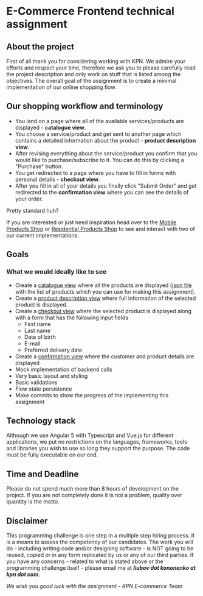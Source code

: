 # E-Commerce Frontend technical assignment

## About the project

First of all thank you for considering working with KPN. We admire your efforts and respect your time, therefore we ask you to please carefully read the project description and only work on stuff that is listed among the objectives.
The overall goal of the assignment is to create a minimal implementation of our online shopping flow.

## Our shopping workflow and terminology

- You land on a page where all of the available services/products are displayed - **catalogue view**.
- You choose a service/product and get sent to another page which contains a detailed information about the product - **product description view**.
- After revising everything about the service/product you confirm that you would like to purchase/subscribe to it. You can do this by clicking a "Purchase" button.
- You get redirected to a page where you have to fill in forms with personal details - **checkout view**.
- After you fill in all of your details you finally click "Submit Order" and get redirected to the **confirmation view** where you can see the details of your order.

Pretty standard huh?

If you are interested or just need inspiration head over to the [Mobile Products Shop](https://www.kpn.com/mobiel/) or [Residential Products Shop](https://www.kpn.com/internet-tv/) to see and interact with two of our current implementations.

## Goals
### What we would ideally like to see
- Create a [catalogue view](/data/catalogue.png) where all the products are displayed ([json file](/data/products.json) with the list of products which you can use for making this assignment).
- Create a [product description view](/data/product-details.png) where full information of the selected product is displayed.
- Create a [checkout view](/data/checkout.png) where the selected product is displayed along with a form that has the following input fields
    - First name
    - Last name
    - Date of birth
    - E-mail
    - Preferred delivery date
- Create a [confirmation view](/data/confirmation.png) where the customer and product details are displayed
- Mock implementation of backend calls
- Very basic layout and styling
- Basic validations
- Flow state persistence
- Make commits to show the progress of the implementing this assignment

## Technology stack

Although we use Angular 5 with Typescript and Vue.js for different applications, we put no restrictions on the languages, frameworks, tools and libraries you wish to use so long they support the purpose.
The code must be fully executable on our end.

## Time and Deadline

Please do not spend much more than 8 hours of development on the project. If you are not completely done it is not a problem, quality over quantity is the motto.

## Disclaimer

This programming challenge is one step in a multiple step hiring process. It is a means to assess the competency of our candidates.
The work you will do - including writing code and/or designing software - is NOT going to be reused, copied or in any form replicated by us or any of our third parties.
If you have any concerns - related to what is stated above or the programming challenge itself - please email me at ***liubov dot kononenko at kpn dot com***.


*We wish you good luck with the assignment - KPN E-commerce Team*